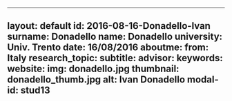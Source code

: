 ---
layout: default 
id: 2016-08-16-Donadello-Ivan
surname: Donadello
name: Donadello
university: Univ. Trento
date: 16/08/2016
aboutme: 
from: Italy
research_topic: 
subtitle: 
advisor: 
keywords: 
website: 
img: donadello.jpg
thumbnail: donadello_thumb.jpg
alt: Ivan Donadello
modal-id: stud13
------
